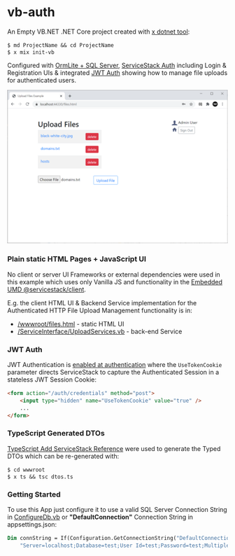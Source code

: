 # vb-auth

An Empty VB.NET .NET Core project created with [x dotnet tool](https://docs.servicestack.net/dotnet-tool):

    $ md ProjectName && cd ProjectName
    $ x mix init-vb

Configured with [OrmLite + SQL Server](https://github.com/ServiceStack/ServiceStack.OrmLite), 
[ServiceStack Auth](https://docs.servicestack.net/authentication-and-authorization) including Login & Registration UIs
& integrated [JWT Auth](https://docs.servicestack.net/jwt-authprovider) showing how to manage file uploads for authenticated users.

![](https://raw.githubusercontent.com/NetCoreApps/vb-auth/master/screenshot.png)

### Plain static HTML Pages + JavaScript UI

No client or server UI Frameworks or external dependencies were used in this example which uses only Vanilla JS and functionality in the 
[Embedded UMD @servicestack/client](https://docs.servicestack.net/servicestack-client-umd).

E.g. the client HTML UI & Backend Service implementation for the Authenticated HTTP File Upload Management functionality is in:

 - [/wwwroot/files.html](https://github.com/NetCoreApps/vb-auth/blob/master/wwwroot/files.html) - static HTML UI
 - [/ServiceInterface/UploadServices.vb](https://github.com/NetCoreApps/vb-auth/blob/master/ServiceInterface/UploadServices.vb) - back-end Service

### JWT Auth

JWT Authentication is [enabled at authentication](https://docs.servicestack.net/jwt-authprovider#switching-existing-sites-to-jwt) where
the `UseTokenCookie` parameter directs ServiceStack to capture the Authenticated Session in a stateless JWT Session Cookie:

```html
<form action="/auth/credentials" method="post">
    <input type="hidden" name="UseTokenCookie" value="true" />
    ...
</form>
```

### TypeScript Generated DTOs

[TypeScript Add ServiceStack Reference](https://docs.servicestack.net/typescript-add-servicestack-reference) were used to generate the 
Typed DTOs which can be re-generated with:

    $ cd wwwroot
    $ x ts && tsc dtos.ts

### Getting Started

To use this App just configure it to use a valid SQL Server Connection String in [ConfigureDb.vb](https://github.com/NetCoreApps/vb-auth/blob/master/ConfigureDb.vb)
or **"DefaultConnection"** Connection String in appsettings.json:

```vb
Dim connString = If(Configuration.GetConnectionString("DefaultConnection"),
    "Server=localhost;Database=test;User Id=test;Password=test;MultipleActiveResultSets=True;")
```